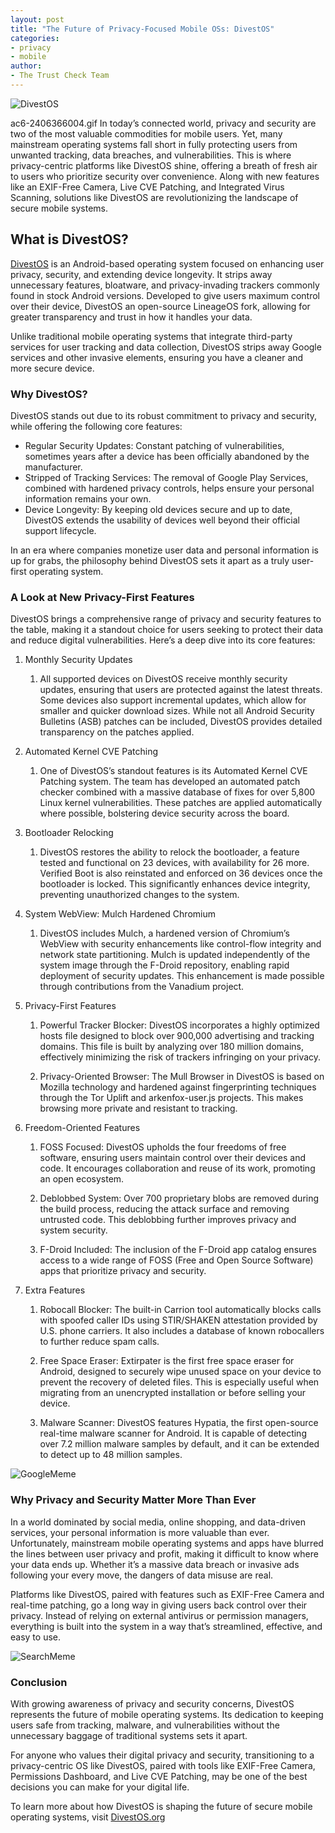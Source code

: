 ```yaml
---
layout: post
title: "The Future of Privacy-Focused Mobile OSs: DivestOS"
categories: 
- privacy
- mobile
author:
- The Trust Check Team
---
```


![DivestOS](https://divestos.org/images/Tri_Mako-By_Victor_Stuber-Small.png)

ac6-2406366004.gif
In today’s connected world, privacy and security are two of the most valuable commodities for mobile users. Yet, many mainstream operating systems fall short in fully protecting users from unwanted tracking, data breaches, and vulnerabilities. This is where privacy-centric platforms like DivestOS shine, offering a breath of fresh air to users who prioritize security over convenience. Along with new features like an EXIF-Free Camera, Live CVE Patching, and Integrated Virus Scanning, solutions like DivestOS are revolutionizing the landscape of secure mobile systems.

## What is DivestOS?
[DivestOS](https://divestos.org/) is an Android-based operating system focused on enhancing user privacy, security, and extending device longevity. It strips away unnecessary features, bloatware, and privacy-invading trackers commonly found in stock Android versions. Developed to give users maximum control over their device, DivestOS an open-source LineageOS fork, allowing for greater transparency and trust in how it handles your data.

Unlike traditional mobile operating systems that integrate third-party services for user tracking and data collection, DivestOS strips away Google services and other invasive elements, ensuring you have a cleaner and more secure device.

### Why DivestOS?
DivestOS stands out due to its robust commitment to privacy and security, while offering the following core features:
- Regular Security Updates: Constant patching of vulnerabilities, sometimes years after a device has been officially abandoned by the manufacturer.
- Stripped of Tracking Services: The removal of Google Play Services, combined with hardened privacy controls, helps ensure your personal information remains your own.
- Device Longevity: By keeping old devices secure and up to date, DivestOS extends the usability of devices well beyond their official support lifecycle.

In an era where companies monetize user data and personal information is up for grabs, the philosophy behind DivestOS sets it apart as a truly user-first operating system.

### A Look at New Privacy-First Features
DivestOS brings a comprehensive range of privacy and security features to the table, making it a standout choice for users seeking to protect their data and reduce digital vulnerabilities. Here’s a deep dive into its core features:

1. Monthly Security Updates
    1. All supported devices on DivestOS receive monthly security updates, ensuring that users are protected against the latest threats. Some devices also support incremental updates, which allow for smaller and quicker download sizes. While not all Android Security Bulletins (ASB) patches can be included, DivestOS provides detailed transparency on the patches applied.

2. Automated Kernel CVE Patching
    1. One of DivestOS’s standout features is its Automated Kernel CVE Patching system. The team has developed an automated patch checker combined with a massive database of fixes for over 5,800 Linux kernel vulnerabilities. These patches are applied automatically where possible, bolstering device security across the board.

3. Bootloader Relocking
    1. DivestOS restores the ability to relock the bootloader, a feature tested and functional on 23 devices, with availability for 26 more. Verified Boot is also reinstated and enforced on 36 devices once the bootloader is locked. This significantly enhances device integrity, preventing unauthorized changes to the system.

4. System WebView: Mulch Hardened Chromium
    1. DivestOS includes Mulch, a hardened version of Chromium’s WebView with security enhancements like control-flow integrity and network state partitioning. Mulch is updated independently of the system image through the F-Droid repository, enabling rapid deployment of security updates. This enhancement is made possible through contributions from the Vanadium project.

5. Privacy-First Features
    1. Powerful Tracker Blocker: DivestOS incorporates a highly optimized hosts file designed to block over 900,000 advertising and tracking domains. This file is built by analyzing over 180 million domains, effectively minimizing the risk of trackers infringing on your privacy.

    2. Privacy-Oriented Browser: The Mull Browser in DivestOS is based on Mozilla technology and hardened against fingerprinting techniques through the Tor Uplift and arkenfox-user.js projects. This makes browsing more private and resistant to tracking.

6. Freedom-Oriented Features
    1. FOSS Focused: DivestOS upholds the four freedoms of free software, ensuring users maintain control over their devices and code. It encourages collaboration and reuse of its work, promoting an open ecosystem.

    2. Deblobbed System: Over 700 proprietary blobs are removed during the build process, reducing the attack surface and removing untrusted code. This deblobbing further improves privacy and system security.

    3. F-Droid Included: The inclusion of the F-Droid app catalog ensures access to a wide range of FOSS (Free and Open Source Software) apps that prioritize privacy and security.

7. Extra Features
    1. Robocall Blocker: The built-in Carrion tool automatically blocks calls with spoofed caller IDs using STIR/SHAKEN attestation provided by U.S. phone carriers. It also includes a database of known robocallers to further reduce spam calls.

    2. Free Space Eraser: Extirpater is the first free space eraser for Android, designed to securely wipe unused space on your device to prevent the recovery of deleted files. This is especially useful when migrating from an unencrypted installation or before selling your device.

    3. Malware Scanner: DivestOS features Hypatia, the first open-source real-time malware scanner for Android. It is capable of detecting over 7.2 million malware samples by default, and it can be extended to detect up to 48 million samples.

![GoogleMeme](/assets/images/ac6-2406366004.gif)

### Why Privacy and Security Matter More Than Ever
In a world dominated by social media, online shopping, and data-driven services, your personal information is more valuable than ever. Unfortunately, mainstream mobile operating systems and apps have blurred the lines between user privacy and profit, making it difficult to know where your data ends up. Whether it’s a massive data breach or invasive ads following your every move, the dangers of data misuse are real.

Platforms like DivestOS, paired with features such as EXIF-Free Camera and real-time patching, go a long way in giving users back control over their privacy. Instead of relying on external antivirus or permission managers, everything is built into the system in a way that’s streamlined, effective, and easy to use.

![SearchMeme](/assets/images/3381238591.png)

### Conclusion
With growing awareness of privacy and security concerns, DivestOS represents the future of mobile operating systems. Its dedication to keeping users safe from tracking, malware, and vulnerabilities without the unnecessary baggage of traditional systems sets it apart.

For anyone who values their digital privacy and security, transitioning to a privacy-centric OS like DivestOS, paired with tools like EXIF-Free Camera, Permissions Dashboard, and Live CVE Patching, may be one of the best decisions you can make for your digital life.

To learn more about how DivestOS is shaping the future of secure mobile operating systems, visit [DivestOS.org](https://divestos.org)